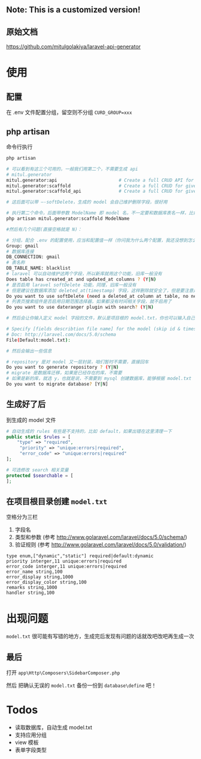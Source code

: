 ## Note: This is a customized version!


## 原始文档
https://github.com/mitulgolakiya/laravel-api-generator

# 使用

## 配置

在 .env 文件配置分组，留空则不分组
`CURD_GROUP=xxx`

## php artisan

命令行执行

```sh
php artisan

# 可以看到有这三个可用的，一般我们用第二个，不需要生成 api
# mitul.generator
mitul.generator:api                       # Create a full CRUD API for given model
mitul.generator:scaffold                  # Create a full CRUD for given model with initial
mitul.generator:scaffold_api              # Create a full CRUD for given model with initial views and APIs

# 这后面可以带 —-softDelete，生成的 model 会自己维护删除字段，很好用

# 执行第二个命令，后面带参数 ModelName 即 model 名，不一定要和数据库表名一样，比如邮件服务器的错误表，model 名是 GmailError，Laravel 的 model 通常后面不带 s
php artisan mitul.generator:scaffold ModelName

#然后有几个问题(直接空格就是 N)：

# 分组，配合 .env 的配置使用，应当和配置值一样（你问我为什么两个配置，我还没想到怎么省略）
Group: gmail
# 数据库连接
DB_CONNECTION: gmail
# 表名称
DB_TABLE_NAME: blacklist
# laravel 可以自动维护这两个字段，所以新库就用这个功能，旧库一般没有
Does table has created_at and updated_at columns ? (Y|N)
# 是否启用 laravel softDelete 功能，同理，旧库一般没有
# 但是建议在数据库添加 deleted_at(timestamp) 字段，这样删除就安全了，但是要注意是否会影响其它应用
Do you want to use softDelete (need a deleted_at column at table, no need set in model.txt)? (Y|N) y
# 列表页搜索组件是否启用日期范围选择器，如果都没有时间相关字段，就不启用了
Do you want to use dateranger plugin with search? (Y|N)

# 然后会让你输入定义 model 字段的文件，默认是项目根的 model.txt，你也可以输入自己的，不然直接留空回车

# Specify [fields describtion file name] for the model (skip id & timestamp fields, will be added automatically)
# Doc: http://laravel.com/docs/5.0/schema
File(Default:model.txt):

# 然后会输出一些信息

# repository 是对 model 又一层封装，咱们暂时不需要，直接回车
Do you want to generate repository ? (Y|N)
# migrate 是数据库迁移，如果是已经存在的库，不需要
# 如果是新的库，就选 y，也就是说，不需要到 mysql 创建数据库，能够根据 model.txt 自动创建
Do you want to migrate database? [Y|N]

```

## 生成好了后

到生成的 model 文件

```php
# 自动生成的 rules 有些是不支持的，比如 default，如果出错在这里清理一下
public static $rules = [
    "type" => "required",
     "priority" => "unique:errors|required",
     "error_code" => "unique:errors|required"
];

# 可选修改 search 相关变量
protected $searchable = [
];
```

## 在项目根目录创建 `model.txt`

空格分为三栏

1. 字段名
2. 类型和参数 (参考 http://www.golaravel.com/laravel/docs/5.0/schema/)
3. 验证规则 (参考 http://www.golaravel.com/laravel/docs/5.0/validation/)

```
type enum,["dynamic","static"] required|default:dynamic
priority interger,11 unique:errors|required
error_code interger,11 unique:errors|required
error_name string,100
error_display string,1000
error_display_color string,100
remarks string,1000
handler string,100
```

# 出现问题

`model.txt` 很可能有写错的地方，生成完后发现有问题的话就改吧改吧再生成一次

## 最后

打开 `app\Http\Composers\SidebarComposer.php`

然后 把确认无误的 `model.txt` 备份一份到 `database\define` 吧！

# Todos

- 读取数据库，自动生成 model.txt
- 支持应用分组
- view 模板
- 表单字段类型
